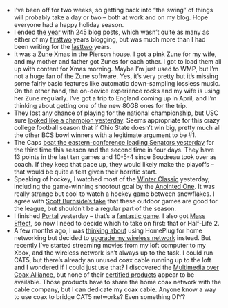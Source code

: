 -   I’ve been off for two weeks, so getting back into “the swing” of
    things will probably take a day or two – both at work and on my
    blog. Hope everyone had a happy holiday season.
-   I ended [the year](http://devhawk.net/monthview.aspx?year=2007) with
    245 blog posts, which wasn’t quite as many as either of my
    [first](http://devhawk.net/monthview.aspx?year=2003)[two](http://devhawk.net/monthview.aspx?year=2004)
    years blogging, but was much more than I had been writing for the
    [last](http://devhawk.net/monthview.aspx?year=2005)[two](http://devhawk.net/monthview.aspx?year=2006)
    years.
-   It was a [Zune](http://www.zune.net) Xmas in the Pierson house. I
    got a pink Zune for my wife, and my mother and father got Zunes for
    each other. I got to load them all up with content for Xmas morning.
    Maybe I’m just used to WMP, but I’m not a huge fan of the Zune
    software. Yes, it’s very pretty but it’s missing some fairly basic
    features like automatic down-sampling lossless music. On the other
    hand, the on-device experience rocks and my wife is using her Zune
    regularly. I’ve got a trip to England coming up in April, and I’m
    thinking about getting one of the new 80GB ones for the trip.
-   They lost any chance of playing for the national championship, but
    USC sure [looked like a champion
    yesterday](http://scores.espn.go.com/ncf/recap?gameId=280010030).
    Seems appropriate for this crazy college football season that if
    Ohio State doesn’t win big, pretty much all the other BCS bowl
    winners with a legitimate argument to be \#1.
-   The Caps [beat the eastern-conference leading Senators
    yesterday](http://sports.espn.go.com/nhl/boxscore?gameId=280101023)
    for the third time this season and the second time in four days.
    They have 13 points in the last ten games and 10-5-4 since Boudreau
    took over as coach. If they keep that pace up, they would likely
    make the playoffs – that would be quite a feat given their horrific
    start.
-   Speaking of hockey, I watched most of the [Winter
    Classic](http://sports.espn.go.com/nhl/recap?gameId=280101002)
    yesterday, including the game-winning shootout goal by the [Anointed
    One](http://sports.espn.go.com/nhl/players/profile?playerId=3114).
    It was really strange but cool to watch a hockey game between
    snowflakes. I agree with [Scott Burnside’s
    take](http://sports.espn.go.com/nhl/columns/story?columnist=burnside_scott&id=3176569)
    that these outdoor games are good for the league, but shouldn’t be a
    regular part of the season.
-   I finished [Portal](http://www.xbox.com/games/orangebox) yesterday –
    that’s a [fantastic
    game](http://www.penny-arcade.com/comic/2007/12/28). I also got
    [Mass Effect](http://www.xbox.com/games/masseffect), so now I need
    to decide which to take on first: that or Half-Life 2.
-   A few months ago, I was [thinking
    about](http://devhawk.net/2007/06/23/home-networking-question/)
    using HomePlug for home networking but decided to [upgrade my
    wireless
    network](http://devhawk.net/2007/07/08/upgrading-my-home-wireless-network/)
    instead. But recently I’ve started streaming movies from my loft
    computer to my Xbox, and the wireless network isn’t always up to the
    task. I could run CAT5, but there’s already an unused coax cable
    running up to the loft and I wondered if I could just use that? I
    discovered the [Multimedia over Coax
    Alliance](http://www.mocalliance.org/), but none of their [certified
    products](http://www.mocalliance.org/en/industry/certified_products.asp)
    appear to be available. Those products have to share the home coax
    network with the cable company, but I can dedicate my coax cable.
    Anyone know a way to use coax to bridge CAT5 networks? Even
    something DIY?

